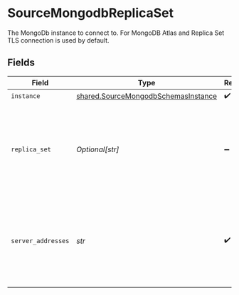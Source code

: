 # SourceMongodbReplicaSet

The MongoDb instance to connect to. For MongoDB Atlas and Replica Set TLS connection is used by default.


## Fields

| Field                                                                                         | Type                                                                                          | Required                                                                                      | Description                                                                                   | Example                                                                                       |
| --------------------------------------------------------------------------------------------- | --------------------------------------------------------------------------------------------- | --------------------------------------------------------------------------------------------- | --------------------------------------------------------------------------------------------- | --------------------------------------------------------------------------------------------- |
| `instance`                                                                                    | [shared.SourceMongodbSchemasInstance](../../models/shared/sourcemongodbschemasinstance.md)    | :heavy_check_mark:                                                                            | N/A                                                                                           |                                                                                               |
| `replica_set`                                                                                 | *Optional[str]*                                                                               | :heavy_minus_sign:                                                                            | A replica set in MongoDB is a group of mongod processes that maintain the same data set.      |                                                                                               |
| `server_addresses`                                                                            | *str*                                                                                         | :heavy_check_mark:                                                                            | The members of a replica set. Please specify `host`:`port` of each member separated by comma. | host1:27017,host2:27017,host3:27017                                                           |